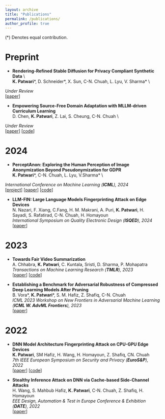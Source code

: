 ```yaml
---
layout: archive
title: "Publications"
permalink: /publications/
author_profile: true
---
```


(*) Denotes equal contribution.

<!-- Preprint 
======
* D. Chen, **K. Patwari**, Z. Lai, S. Cheung, C-N. Chuah, "Empowering Source-Free Domain Adaptation with MLLM-driven Curriculum Learning," **Under Review**. 
[paper](https://arxiv.org/abs/2405.18376)  [code](https://github.com/Dong-Jie-Chen/RCL) -->

Preprint
=====

* **Rendering-Refined Stable Diffusion for Privacy Compliant Synthetic Data** \  
**K. Patwari**\*, D. Schneider\*, X. Sun, C-N. Chuah, L. Lyu, V. Sharma\* \
<!-- (*joint first-authors)<br> -->
_Under Review_ <br>
[[paper](https://arxiv.org/abs/2412.06248)] 

* **Empowering Source-Free Domain Adaptation with MLLM-driven Curriculum Learning**  \
D. Chen, **K. Patwari**, Z. Lai, S. Cheung, C-N. Chuah \
<!-- (*joint first-authors)<br> -->
_Under Review_ <br>
[[paper](https://arxiv.org/abs/2405.18376)] [[code](https://github.com/Dong-Jie-Chen/RCL)] 

2024
====

* **PerceptAnon: Exploring the Human Perception of Image Anonymization Beyond Pseudonymization for GDPR**  \
**K. Patwari**\*, C-N. Chuah, L. Lyu, V.Sharma\* \
<!-- (*joint first-authors)<br> -->
_International Conference on Machine Learning (**ICML**), 2024_ <br>
[[project](https://kartikp7.github.io/perceptanon_project_page/)] [[paper](https://proceedings.mlr.press/v235/patwari24a.html)] [[code](https://github.com/kartikp7/perceptanon)] 

* **LLM-FIN: Large Language Models Fingerprinting Attack on Edge Devices** \
N. Nazari, F. Xiang, C.Fang, H. M. Makrani, A. Puri, **K. Patwari**, H. Sayadi, S. Rafatirad, C-N. Chuah, H. Homayoun \
_International Symposium on Quality Electronic Design (**ISQED**), 2024_ <br>
[[paper](https://www.researchgate.net/profile/Hosein-Mohammadi-Makrani/publication/378870692_LLM-FIN_Large_Language_Models_Fingerprinting_Attack_on_Edge_Devices/links/65ef7013b1906066b28f00af/LLM-FIN-Large-Language-Models-Fingerprinting-Attack-on-Edge-Devices.pdf)]

2023
====

* **Towards Fair Video Summarization** \
A. Chhabra, **K. Patwari**, C. Kuntala, Sristi, D. Sharma, P. Mohapatra \
_Transactions on Machine Learning Research (**TMLR**), 2023_ <br>
[[paper](https://openreview.net/pdf?id=Uj6MRfR1P5)]  [[code](https://github.com/anshuman23/fair_video_summarization_tmlr)]

* **Establishing a Benchmark for Adversarial Robustness of Compressed Deep Learning Models After Pruning** \
B. Vora\*, **K. Patwari**\*, S. M. Hafiz, Z. Shafiq, C-N. Chuah \
_ICML 2023 Workshop on New Frontiers in Adversarial Machine Learning (**ICML W. AdvML Frontiers**), 2023_ <br>
[[paper](https://arxiv.org/abs/2308.08160)]

2022
====

* **DNN Model Architecture Fingerprinting Attack on CPU-GPU Edge Devices** \
**K. Patwari**, SM Hafiz, H. Wang, H. Homayoun, Z. Shafiq, CN. Chuah \
_7th IEEE European Symposium on Security and Privacy (**EuroS&P**), 2022_ <br>
[[paper](https://ieeexplore.ieee.org/document/9797366/)]  [[code](https://github.com/kartikp7/DNN-Model-Fingerprinting)]

* **Stealthy Inference Attack on DNN via Cache-based Side-Channel Attacks** \
H. Wang, S. Mahbub Hafiz, **K. Patwari**, C-N. Chuah, Z. Shafiq, H. Homayoun \
_EEE Design, Automation & Test in Europe Conference & Exhibition (**DATE**), 2022_ <br>
[[paper](https://ieeexplore.ieee.org/document/9774742)]

